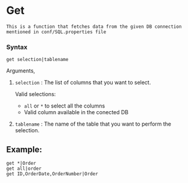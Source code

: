 # Get
    This is a function that fetches data from the given DB connection mentioned in conf/SQL.properties file

### Syntax

```
get selection|tablename
```
Arguments,

1. `selection` : The list of columns that you want to select.
    
    Valid selections:
    - `all` or `*` to select all the columns
    - Valid column available in the conected DB 
2. `tablename` : The name of the table that you want to perform the selection.

## Example:

```
get *|Order
get all|order
get ID,OrderDate,OrderNumber|Order
```

